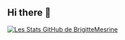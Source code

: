 ## Hi there 👋
[![Les Stats GitHub de BrigitteMesrine](https://github-readme-stats.vercel.app/api?username=BrigitteMesrine)](https://github.com/BrigitteMesrine/github-readme-stats)

<!--
**BrigitteMesrine/BrigitteMesrine** is a ✨ _special_ ✨ repository because its `README.md` (this file) appears on your GitHub profile.

Here are some ideas to get you started:

- 🔭 I’m currently working on ...
- 🌱 I’m currently learning ...
- 👯 I’m looking to collaborate on ...
- 🤔 I’m looking for help with ...
- 💬 Ask me about ...
- 📫 How to reach me: ...
- 😄 Pronouns: ...
- ⚡ Fun fact: ...
-->
